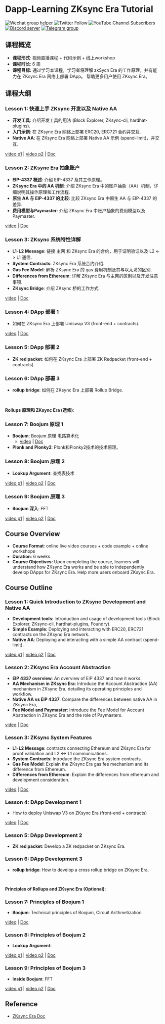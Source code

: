 # Dapp-Learning ZKsync Era Tutorial

<div>
  <p>
    <a href="https://github.com/Dapp-Learning-DAO/Dapp-Learning/tree/main/docs/imgs/wechat-group-helper.png"><img alt="Wechat group helper" src="https://img.shields.io/static/v1?&label=&logo=wechat&message=wechat group&color=brightgreen&logoColor=white"></a>
    <a href="https://twitter.com/Dapp_Learning"><img alt="Twitter Follow" src="https://img.shields.io/twitter/follow/dapp_learning?label=Follow"></a>
    <a href="https://www.youtube.com/c/DappLearning"><img alt="YouTube Channel Subscribers" src="https://img.shields.io/youtube/channel/subscribers/UCdJKZVxO55N3n2BQYXMDAcQ?style=social"></a>
    <a href="https://discord.gg/cRYNYXqPeR"><img src="https://img.shields.io/discord/907080577096757279?color=5865F2&logo=discord&logoColor=white&label=discord" alt="Discord server" /></a>
    <a href="https://t.me/joinchat/48Mp2jy4Yw40MmI1"><img src="https://img.shields.io/badge/telegram-blue?color=blue&logo=telegram&logoColor=white" alt="Telegram group" /></a>
  </p>
</div>

## 课程概览

- **课程形式**: 视频直播课程 + 代码示例 + 线上workshop
- **课程时长**: 6 周
- **课程目标:** 通过学习本课程，学习者将理解 zkSycn Era 的工作原理，并有能力在 ZKsync Era 网络上部署 DApp。 帮助更多用户使用 ZKsync Era。

## **课程大纲**

### Lesson 1: 快速上手 ZKsync 开发以及 Native AA

- **开发工具**: 介绍开发工具的用法 (Block Explorer, ZKsync-cli, hardhat-plugins).
- **入门示例**: 在 ZKsync Era 网络上部署 ERC20, ERC721 合约并交互.
- **Native AA**: 在 ZKsync Era 网络上部署 Native AA 示例 (spend-limit)，并交互.

[video p1](https://www.youtube.com/watch?v=vWIEDMvpqFE&list=PLgPVMJY4tnFNK260S6thZqEAXJhtcgHaW&index=4) | [video p2](https://www.youtube.com/watch?v=b9cToAol3cg&list=PLgPVMJY4tnFNK260S6thZqEAXJhtcgHaW&index=3) | [Doc](./Lesson01/README.md)

### Lesson 2: ZKsync Era 抽象账户

- **EIP-4337 概述**: 介绍 EIP-4337 及其工作原理。
- **ZKsync Era 中的 AA 机制**: 介绍 ZKsync Era 中的账户抽象（AA）机制，详细说明其操作原理和工作流程.
- **原生 AA 与 EIP-4337 的比较**: 比较 ZKsync Era 中原生 AA 与 EIP-4337 的差异.
- **费用模型与Paymaster**: 介绍 ZKsync Era 中账户抽象的费用模型以及Paymaster.

[video](https://www.youtube.com/watch?v=gGTnBRnSFh8&list=PLgPVMJY4tnFNK260S6thZqEAXJhtcgHaW&index=2) | [Doc](./Lesson02/README.md)

### Lesson 3: ZKsync 系统特性详解

- **L1-L2 Message**: 链接 主网 和 ZKsync Era 的合约，用于证明验证以及 L2 <-> L1 通信.
- **System Contracts**: ZKsync Era 系统合约介绍.
- **Gas Fee Model**: 解析 ZKsync Era 的 gas 费用机制及其与以太坊的区别.
- **Differences from Ethereum**: 详解 ZKsync Era 与主网的区别以及开发注意事项.
- **ZKsync Bridge**: 介绍 ZKsync 桥的工作方式.

[video](https://www.youtube.com/watch?v=yUMCUgTVj5U&list=PLgPVMJY4tnFNK260S6thZqEAXJhtcgHaW&index=4) | [Doc](./Lesson03/README.md)

### Lesson 4: DApp 部署 1

- 如何在 ZKsync Era 上部署 Uniswap V3 (front-end + contracts).

[video](https://www.youtube.com/watch?v=XuBzfrhGReM&list=PLgPVMJY4tnFNK260S6thZqEAXJhtcgHaW&index=5) | [Doc](./Lesson04/README.md)

### Lesson 5: DApp 部署 2

- **ZK red packet**: 如何在 ZKsync Era 上部署 ZK Redpacket (front-end + contracts).

### Lesson 6: DApp 部署 3

- **rollup bridge**: 如何在 ZKsync Era 上部署 Rollup Bridge.

</br>

**Rollups 原理和 ZKsync Era (选修)**:

### Lesson 7: Boojum 原理 1

- **Boojum**: Boojum 原理 电路算术化
  - [video](https://www.youtube.com/watch?v=MrOLmEmlBfM&list=PLgPVMJY4tnFNK260S6thZqEAXJhtcgHaW&index=1) | [Doc](./boojum-01/README.md)
- **Plonk and Plonky2**: Plonk和Plonky2技术的技术原理。

### Lesson 8: Boojum 原理 2

- **Lookup Argument**: 查找表技术

[video p1](https://www.youtube.com/watch?v=1Jzk1zQA6H4&list=PLgPVMJY4tnFNK260S6thZqEAXJhtcgHaW&index=7) | [video p2](https://www.youtube.com/watch?v=XLsbKFysSt4&list=PLgPVMJY4tnFNK260S6thZqEAXJhtcgHaW&index=8) | [Doc](./boojum-02/README.md)

### Lesson 9: Boojum 原理 3

- **Boojum 深入**: FFT

[video p1](https://www.youtube.com/watch?v=JAfwbs_Ymnk&list=PLgPVMJY4tnFNK260S6thZqEAXJhtcgHaW&index=9) | [video p2](https://www.youtube.com/watch?v=BDLOuGmb7mk&list=PLgPVMJY4tnFNK260S6thZqEAXJhtcgHaW&index=10) | [Doc](./boojum-02/README.md)

## **Course Overview**

- **Course Format**: online live video courses + code example + online workshops
- **Duration**: 6 weeks
- **Course Objectives:** Upon completing the course, learners will understand how ZKsync Era works and be able to independently develop DApps for ZKsync Era. Help more users onboard ZKsync Era.

## **Course Outline**

### Lesson 1: Quick Introduction to ZKsync Development and Native AA

- **Development tools**: Introduction and usage of development tools (Block Explorer, ZKsync-cli, hardhat-plugins, Foundry).
- **Simple Example**: Deploying and interacting with ERC20, ERC721 contracts on the ZKsync Era network.
- **Native AA**: Deploying and interacting with a simple AA contract (spend-limit).

[video p1](https://www.youtube.com/watch?v=vWIEDMvpqFE&list=PLgPVMJY4tnFNK260S6thZqEAXJhtcgHaW&index=4) | [video p2](https://www.youtube.com/watch?v=b9cToAol3cg&list=PLgPVMJY4tnFNK260S6thZqEAXJhtcgHaW&index=3) | [Doc](./Lesson01/README.md)

### Lesson 2: ZKsync Era Account Abstraction

- **EIP 4337 overview**: An overview of EIP 4337 and how it works.
- **AA Mechanism in ZKsync Era**: Introduce the Account Abstraction (AA) mechanism in ZKsync Era, detailing its operating principles and workflow.
- **Native AA vs EIP 4337**: Compare the differences between native AA in ZKsync Era,
- **Fee Model and Paymaster**: Introduce the Fee Model for Account Abstraction in ZKsync Era and the role of Paymasters.

[video](https://www.youtube.com/watch?v=gGTnBRnSFh8&list=PLgPVMJY4tnFNK260S6thZqEAXJhtcgHaW&index=2) | [Doc](./Lesson02/README.md)

### Lesson 3: ZKsync System Features

- **L1-L2 Message**: contracts connecting Ethereum and ZKsync Era for proof validation and L2 <-> L1 communications.
- **System Contracts**: Introduce the ZKsync Era system contracts.
- **Gas Fee Model**: Explain the ZKsync Era gas fee mechanism and its difference from Ethereum.
- **Differences from Ethereum**: Explain the differences from ethereum and development consideration.

[video](https://www.youtube.com/watch?v=yUMCUgTVj5U&list=PLgPVMJY4tnFNK260S6thZqEAXJhtcgHaW&index=4) | [Doc](./Lesson03/README.md)

### Lesson 4: DApp Development 1

- How to deploy Uniswap V3 on ZKsync Era (front-end + contracts)

[video](https://www.youtube.com/watch?v=XuBzfrhGReM&list=PLgPVMJY4tnFNK260S6thZqEAXJhtcgHaW&index=5) | [Doc](./Lesson04/README.md)

### Lesson 5: DApp Development 2

- **ZK red packet**: Develop a ZK redpacket on ZKsync Era.

### Lesson 6: DApp Development 3

- **rollup bridge**: How to develop a cross rollup bridge on ZKsync Era.

</br>

**Principles of Rollups and ZKsync Era (Optional)**:

### Lesson 7: Principles of Boojum 1

- **Boojum**: Technical principles of Boojum, Circuit Arithmetization

[video](https://www.youtube.com/watch?v=MrOLmEmlBfM&list=PLgPVMJY4tnFNK260S6thZqEAXJhtcgHaW&index=1) | [Doc](./boojum-01/README.md)

### Lesson 8: Principles of Boojum 2

- **Lookup Argument**:

[video p1](https://www.youtube.com/watch?v=1Jzk1zQA6H4&list=PLgPVMJY4tnFNK260S6thZqEAXJhtcgHaW&index=7) | [video p2](https://www.youtube.com/watch?v=XLsbKFysSt4&list=PLgPVMJY4tnFNK260S6thZqEAXJhtcgHaW&index=8) | [Doc](./boojum-02/README.md)

### Lesson 9: Principles of Boojum 3

- **Inside Boojum**: FFT

[video p1](https://www.youtube.com/watch?v=JAfwbs_Ymnk&list=PLgPVMJY4tnFNK260S6thZqEAXJhtcgHaW&index=9) | [video p2](https://www.youtube.com/watch?v=BDLOuGmb7mk&list=PLgPVMJY4tnFNK260S6thZqEAXJhtcgHaW&index=10) | [Doc](./boojum-02/README.md)

## Reference

- [ZKsync Era Doc](https://docs.ZKsync.io/)
